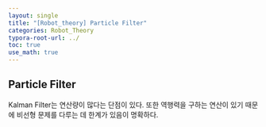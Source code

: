 ```yaml
---
layout: single
title: "[Robot_theory] Particle Filter" 
categories: Robot_Theory
typora-root-url: ../
toc: true
use_math: true
---
```


## Particle Filter



Kalman Filter는 연산량이 많다는 단점이 있다.  또한 역행력을 구하는 연산이 있기 때문에 비선형 문제를 다루는 데 한계가 있음이 명확하다. 

